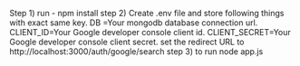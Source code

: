 Step 1) run - npm install
step 2) Create .env file and store following things with exact same key.
DB =Your mongodb database connection url.
CLIENT_ID=Your Google developer console client id.
CLIENT_SECRET=Your Google developer console client secret.
set the redirect URL to http://localhost:3000/auth/google/search
step 3) to run
node app.js 